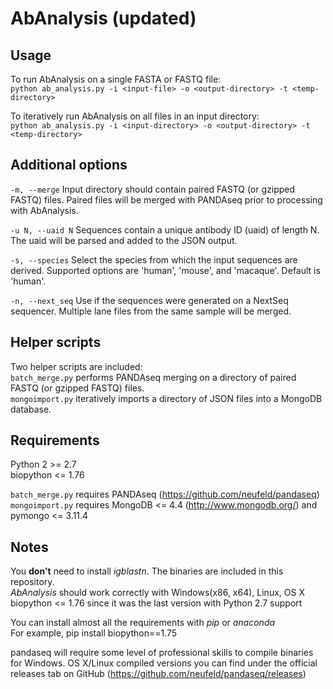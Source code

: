 # AbAnalysis (updated)

## Usage

To run AbAnalysis on a single FASTA or FASTQ file:  
`python ab_analysis.py -i <input-file> -o <output-directory> -t <temp-directory>`

To iteratively run AbAnalysis on all files in an input directory:  
`python ab_analysis.py -i <input-directory> -o <output-directory> -t <temp-directory>`

## Additional options  
`-m, --merge` Input directory should contain paired FASTQ (or gzipped FASTQ) files. Paired files will be merged with PANDAseq prior to processing with AbAnalysis.
  
`-u N, --uaid N` Sequences contain a unique antibody ID (uaid) of length N. The uaid will be parsed and added to the JSON output.  
  
`-s, --species` Select the species from which the input sequences are derived. Supported options are 'human', 'mouse', and 'macaque'. Default is 'human'.  
   
`-n, --next_seq` Use if the sequences were generated on a NextSeq sequencer. Multiple lane files from the same sample will be merged.  
  
## Helper scripts  
Two helper scripts are included:  
`batch_merge.py` performs PANDAseq merging on a directory of paired FASTQ (or gzipped FASTQ) files.   
`mongoimport.py` iteratively imports a directory of JSON files into a MongoDB database.  
  
## Requirements
Python 2 >= 2.7  
biopython <= 1.76

`batch_merge.py` requires PANDAseq (https://github.com/neufeld/pandaseq)  
`mongoimport.py` requires MongoDB <= 4.4 (http://www.mongodb.org/) and pymongo <= 3.11.4

## Notes
You **don't** need to install *igblastn*. The binaries are included in this repository.  
*AbAnalysis* should work correctly with Windows(x86, x64), Linux, OS X  
biopython <= 1.76 since it was the last version with Python 2.7 support  


You can install almost all the requirements with *pip* or *anaconda*  
For example, pip install biopython==1.75

pandaseq will require some level of professional skills to compile binaries for Windows.
OS X/Linux compiled versions you can find under the official releases tab on GitHub (https://github.com/neufeld/pandaseq/releases)
